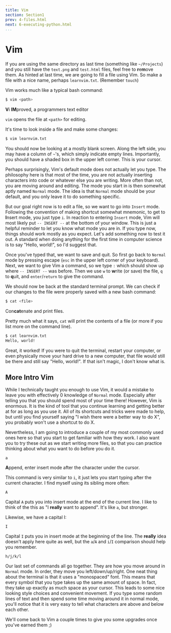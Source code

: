 ```yaml
---
title: Vim
section: Section1
prev: 4-files.html
next: 6-executing-python.html
...
```


# Vim

If you are using the same directory as last time (something like `~/Projects`)
and you still have the `text.png` and `test.html` files, feel free to
**r**e**m**ove them. As hinted at last time, we are going to fill a file using
Vim. So make a file with a nice name, perhaps `learnvim.txt`. (Remember
`touch`)

Vim works much like a typical bash command:

```bash
$ vim <path>
```

**V**i **IM**proved, a programmers text editor

`vim` opens the file at `<path>` for editing.

It's time to look inside a file and make some changes:

```bash
$ vim learnvim.txt
```

You should now be looking at a mostly blank screen. Along the left side, you
may have a column of `~`'s, which simply indicate empty lines. Importantly,
you should have a shaded box in the upper left corner. This is your cursor.

Perhaps surprisingly, Vim's default mode does not actually let you type. The
philosophy here is that most of the time, you are not actually inserting
characters into code or whatever else you are writing. More often than not, you
are moving around and editing. The mode you start in is then somewhat aptly
named `Normal` mode. The idea is that `Normal` mode should be your default, and
you only leave it to do something specific.

But our goal right now is to edit a file, so we want to go into `Insert` mode.
Following the convention of making shortcut somewhat mnemonic, to get to
**I**nsert mode, you just type `i`. In reaction to entering `Insert` mode, Vim
will most likely put `-- INSERT --` at the bottom of your window. This is just
a helpful reminder to let you know what mode you are in. If you type now,
things should work mostly as you expect. Let's add something now to test it
out. A standard when doing anything for the first time in computer science is
to say "Hello, world!", so I'd suggest that.

Once you've typed that, we want to save and quit. So first go back to `Normal`
mode by pressing escape (`esc` in the upper left corner of your keyboard).
Next, we want to give Vim a command, so we type `:` which should show up where
`-- INSERT --` was before. Then we use `w` to **w**rite (or save) the file, `q`
to **q**uit, and `enter`/`return` to give the command.

We should now be back at the standard terminal prompt. We can check if our
changes to the file were properly saved with a new bash command:

```bash
$ cat <file>
```

Con**cat**enate and print files.

Pretty much what it says, `cat` will print the contents of a file (or more if
you list more on the command line).

```bash
$ cat learnvim.txt
Hello, world!
```

Great, it worked! If you were to quit the terminal, restart your computer, or
even physically move your hard drive to a new computer, that file would still
be there and still say "Hello, world!". If that isn't magic, I don't know what
is.

## More Intro Vim

While I technically taught you enough to use Vim, it would a mistake to leave
you with effectively 0 knowledge of `Normal` mode. Especially after telling
you that you should spend most of your time there! However, Vim is enormous.
It is the kind of tool that you continue learning and getting better at for
as long as you use it. All of its shortcuts and tricks were made to help, but
until you find yourself saying "I wish there were a better way to do X", you
probably won't use a shortcut to do X.

Nevertheless, I am going to introduce a couple of my most commonly used ones
here so that you start to get familiar with how they work. I also want you to
try these out as we start writing more files, so that you can practice thinking
about what you want to do before you do it.

```vim
a
```

**A**ppend, enter insert mode after the character under the cursor.

This command is very similar to `i`, it just lets you start typing after the
current character. I find myself using its sibling more often:

```vim
A
```

Capital `A` puts you into insert mode at the end of the current line. I like
to think of the this as "I **really** want to append". It's like `a`, but
stronger.

Likewise, we have a capital I:

```vim
I
```

Capital `I` puts you in insert mode at the beginning of the line. The
**really** idea doesn't apply here quite as well, but the `a`/`A` and `i`/`I`
comparison should help you remember.

```vim
h/j/k/l
```

Our last set of commands all go together. They are how you move around in
`Normal` mode. In order, they move you left/down/up/right. One neat thing
about the terminal is that it uses a "monospaced" font. This means that every
symbol that you type takes up the same amount of space. In fact, they take up
exactly as much space as your cursor. This leads to some nice looking style
choices and convenient movement. If you type some random lines of text and
then spend some time moving around it in normal mode, you'll notice that it is
very easy to tell what characters are above and below each other.

We'll come back to Vim a couple times to give you some upgrades once you've
earned them ;)
